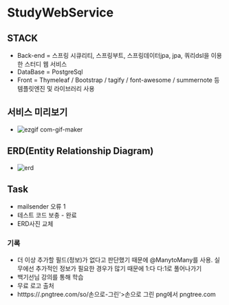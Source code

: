 # StudyWebService
## STACK
- Back-end = 스프링 시큐리티, 스프링부트, 스프링데이터jpa, jpa, 쿼리dsl을 이용한 스터디 웹 서비스
- DataBase = PostgreSql 
- Front = Thymeleaf / Bootstrap / tagify / font-awesome / summernote 등 템플릿엔진 및 라이브러리 사용

## 서비스 미리보기
- ![ezgif com-gif-maker](https://user-images.githubusercontent.com/62214428/97904717-3ced3800-1d84-11eb-8576-148625c0477a.gif)

## ERD(Entity Relationship Diagram)
- ![erd](https://user-images.githubusercontent.com/62214428/98022992-aaaf6780-1e49-11eb-9ebf-733222f4855c.jpg)


## Task
- mailsender 오류 1 
- 테스트 코드 보충   - 완료
- ERD사진 교체















### 기록
- 더 이상 추가할 필드(정보)가 없다고 판단했기 때문에 @ManytoMany를 사용. 실무에선 추가적인 정보가 필요한 경우가 많기 때문에 1:다 다:1로 풀어나가기 
- 백기선님 강의를 통해 학습
- 무료 로고 출처 
- htttps://.pngtree.com/so/손으로-그린'>손으로 그린 png에서 pngtree.com
